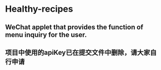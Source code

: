 # Healthy-recipes
## WeChat applet that provides the function of menu inquiry for the user.
## 项目中使用的apiKey已在提交文件中删除，请大家自行申请
